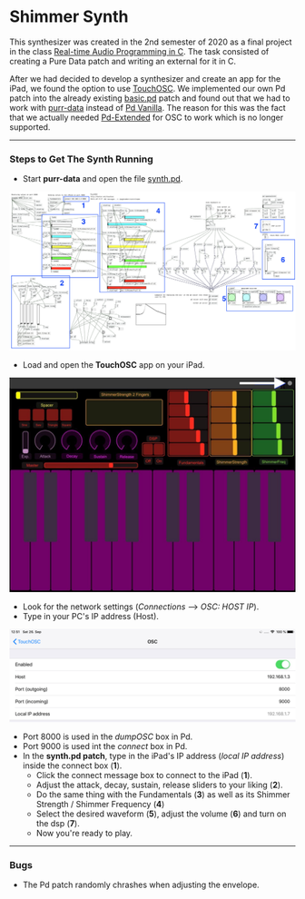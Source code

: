 # Shimmer Synth

This synthesizer was created in the 2nd semester of 2020 as a final project in the class [Real-time Audio Programming in C](https://github.com/audio-communication-group/real-time-audio-programming-in-C_SoSe2020.git). The task consisted of creating a Pure Data patch and writing an external for it in C. 

After we had decided to develop a synthesizer and create an app for the iPad, we found the option to use [TouchOSC](https://hexler.net/docs/touchosc-getting-started). 
We implemented our own Pd patch into the already existing [basic.pd](https://hexler.net/pub/touchosc/basic.pd) patch and found out that we had to work with [purr-data](https://agraef.github.io/purr-data/) instead of [Pd Vanilla](http://puredata.info/downloads/pure-data). The reason for this was the fact that we actually needed [Pd-Extended](http://puredata.info/downloads/pd-extended) for OSC to work which is no longer supported.

***

### Steps to Get The Synth Running

- Start **purr-data** and open the file [synth.pd](https://github.com/thomaschhh/RTAP-Synthesizer/blob/master/PureData/Synth.pd).

![Entire Pd Patch](https://github.com/thomaschhh/RTAP-Synthesizer/blob/master/Images/pd_patch.png?raw=true)

- Load and open the **TouchOSC** app on your iPad.

![Entire Pd Patch](https://github.com/thomaschhh/RTAP-Synthesizer/blob/master/Images/osc_layout.jpg?raw=true)

- Look for the network settings (*Connections* --> *OSC: HOST IP*).
- Type in your PC's IP address (Host).
    
![Entire Pd Patch](https://github.com/thomaschhh/RTAP-Synthesizer/blob/master/Images/osc_connections.jpg?raw=true)

- Port 8000 is used in the *dumpOSC* box in Pd. 
- Port 9000 is used int the *connect* box in Pd.
- In the **synth.pd patch**, type in the iPad's IP address (*local IP address*) inside the connect box (**1**).
    - Click the connect message box to connect to the iPad (**1**).
    - Adjust the attack, decay, sustain, release sliders to your liking (**2**).
    - Do the same thing with the Fundamentals (**3**) as well as its Shimmer Strength / Shimmer Frequency (**4**) 
    - Select the desired waveform (**5**), adjust the volume (**6**) and turn on the dsp (**7**). 
    - Now you're ready to play. 
    
***
    
### Bugs

- The Pd patch randomly chrashes when adjusting the envelope.
